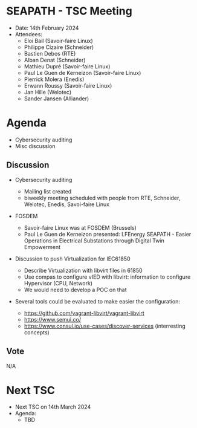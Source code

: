 # SEAPATH -  TSC Meeting

* Date: 14th February 2024
* Attendees: 
    - Eloi Bail (Savoir-faire Linux)
    - Philippe Cizaire (Schneider)
    - Bastien Debos (RTE)
    - Alban Denat (Schneider)
    - Mathieu Dupré (Savoir-faire Linux)
    - Paul Le Guen de Kerneizon (Savoir-faire Linux)
    - Pierrick Molera (Enedis)
    - Erwann Roussy (Savoir-faire Linux)
    - Jan Hille (Welotec)
    - Sander Jansen (Alliander)

# Agenda

- Cybersecurity auditing
- Misc discussion

## Discussion

- Cybersecurity auditing
    - Mailing list created
    - biweekly meeting scheduled with people from RTE, Schneider, Welotec, Enedis, Savoi-faire Linux
- FOSDEM
    - Savoir-faire Linux was at FOSDEM (Brussels)
    - Paul Le Guen de Kerneizon presented: LFEnergy SEAPATH - Easier Operations in Electrical Substations through Digital Twin Empowerment
- Discussion to push Virtualization for IEC61850
    - Describe Virtualization with libvirt files in 61850
    - Use compas to configure vIED with libvirt: information to configure Hypervisor (CPU, Network)
    - We would need to develop a POC on that

- Several tools could be evaluated to make easier the configuration:
    - https://github.com/vagrant-libvirt/vagrant-libvirt
    - https://www.semui.co/
    - https://www.consul.io/use-cases/discover-services (interresting concepts)

## Vote

N/A

# Next TSC 

- Next TSC on 14th March 2024
- Agenda: 
    - TBD

